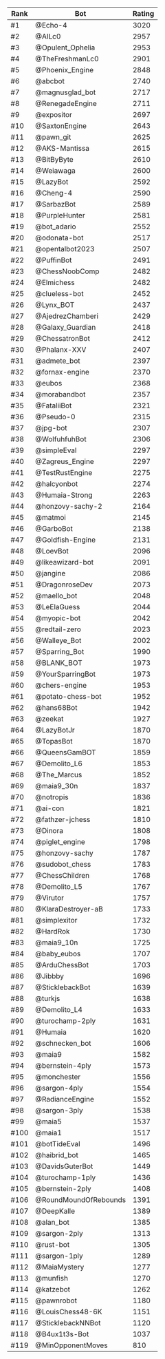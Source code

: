 Rank|Bot|Rating
---|---|---
#1|@Echo-4|3020
#2|@AILc0|2957
#3|@Opulent_Ophelia|2953
#4|@TheFreshmanLc0|2901
#5|@Phoenix_Engine|2848
#6|@abcbot|2740
#7|@magnusglad_bot|2717
#8|@RenegadeEngine|2711
#9|@expositor|2697
#10|@SaxtonEngine|2643
#11|@pawn_git|2625
#12|@AKS-Mantissa|2615
#13|@BitByByte|2610
#14|@Weiawaga|2600
#15|@LazyBot|2592
#16|@Cheng-4|2590
#17|@SarbazBot|2589
#18|@PurpleHunter|2581
#19|@bot_adario|2552
#20|@odonata-bot|2517
#21|@opentalbot2023|2507
#22|@PuffinBot|2491
#23|@ChessNoobComp|2482
#24|@Elmichess|2482
#25|@clueless-bot|2452
#26|@Lynx_BOT|2437
#27|@AjedrezChamberi|2429
#28|@Galaxy_Guardian|2418
#29|@ChessatronBot|2412
#30|@Phalanx-XXV|2407
#31|@admete_bot|2397
#32|@fornax-engine|2370
#33|@eubos|2368
#34|@morabandbot|2357
#35|@FataliiBot|2321
#36|@Pseudo-0|2315
#37|@jpg-bot|2307
#38|@WolfuhfuhBot|2306
#39|@simpleEval|2297
#40|@Zagreus_Engine|2297
#41|@TestRustEngine|2275
#42|@halcyonbot|2274
#43|@Humaia-Strong|2263
#44|@honzovy-sachy-2|2164
#45|@matmoi|2145
#46|@GarboBot|2138
#47|@Goldfish-Engine|2131
#48|@LoevBot|2096
#49|@likeawizard-bot|2091
#50|@jangine|2086
#51|@DragonroseDev|2073
#52|@maello_bot|2048
#53|@LeElaGuess|2044
#54|@myopic-bot|2042
#55|@redtail-zero|2023
#56|@Walleye_Bot|2002
#57|@Sparring_Bot|1990
#58|@BLANK_BOT|1973
#59|@YourSparringBot|1973
#60|@chers-engine|1953
#61|@potato-chess-bot|1952
#62|@hans68Bot|1942
#63|@zeekat|1927
#64|@LazyBotJr|1870
#65|@TopasBot|1870
#66|@QueensGamBOT|1859
#67|@Demolito_L6|1853
#68|@The_Marcus|1852
#69|@maia9_30n|1837
#70|@notropis|1836
#71|@ai-con|1821
#72|@fathzer-jchess|1810
#73|@Dinora|1808
#74|@piglet_engine|1798
#75|@honzovy-sachy|1787
#76|@sudobot_chess|1783
#77|@ChessChildren|1768
#78|@Demolito_L5|1767
#79|@Virutor|1757
#80|@KlaraDestroyer-aB|1733
#81|@simplexitor|1732
#82|@HardRok|1730
#83|@maia9_10n|1725
#84|@baby_eubos|1707
#85|@ArduChessBot|1703
#86|@Jibbby|1696
#87|@SticklebackBot|1639
#88|@turkjs|1638
#89|@Demolito_L4|1633
#90|@turochamp-2ply|1631
#91|@Humaia|1620
#92|@schnecken_bot|1606
#93|@maia9|1582
#94|@bernstein-4ply|1573
#95|@monchester|1556
#96|@sargon-4ply|1554
#97|@RadianceEngine|1552
#98|@sargon-3ply|1538
#99|@maia5|1537
#100|@maia1|1517
#101|@botTideEval|1496
#102|@haibrid_bot|1465
#103|@DavidsGuterBot|1449
#104|@turochamp-1ply|1436
#105|@bernstein-2ply|1408
#106|@RoundMoundOfRebounds|1391
#107|@DeepKalle|1389
#108|@alan_bot|1385
#109|@sargon-2ply|1313
#110|@rust-bot|1305
#111|@sargon-1ply|1289
#112|@MaiaMystery|1277
#113|@munfish|1270
#114|@katzebot|1262
#115|@pawnrobot|1180
#116|@LouisChess48-6K|1151
#117|@SticklebackNNBot|1120
#118|@B4ux1t3s-Bot|1037
#119|@MinOpponentMoves|810
